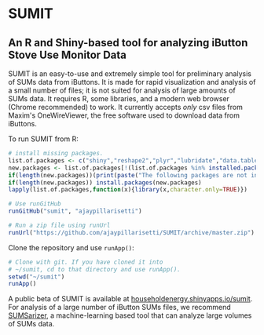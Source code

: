 # SUMIT
## An R and Shiny-based tool for analyzing iButton Stove Use Monitor Data

SUMIT is an easy-to-use and extremely simple tool for preliminary analysis of SUMs data from iButtons. It is made for rapid visualization and analysis of a small number of files; it is not suited for analysis of large amounts of SUMs data. It requires R, some libraries, and a modern web browser (Chrome recommended) to work. It currently accepts *only* csv files from Maxim's OneWireViewer, the free software used to download data from iButtons.

To run SUMIT from R:

```R
# install missing packages.
list.of.packages <- c("shiny","reshape2","plyr","lubridate","data.table","dygraphs","xts","devtools","shinydashboard","shinyBS","scales")
new.packages <- list.of.packages[!(list.of.packages %in% installed.packages()[,"Package"])]
if(length(new.packages))(print(paste("The following packages are not installed: ", new.packages, sep="")))else(print("All packages installed"))
if(length(new.packages)) install.packages(new.packages)
lapply(list.of.packages,function(x){library(x,character.only=TRUE)}) 

# Use runGitHub
runGitHub("sumit", "ajaypillarisetti")

# Run a zip file using runUrl
runUrl("https://github.com/ajaypillarisetti/SUMIT/archive/master.zip")
```

Clone the repository and use `runApp()`:

```R
# Clone with git. If you have cloned it into
# ~/sumit, cd to that directory and use runApp().
setwd("~/sumit")
runApp()
```

A public beta of SUMIT is available at [householdenergy.shinyapps.io/sumit](http://householdenergy.shinyapps.io/sumit). For analysis of a large number of iButton SUMs files, we recommend [SUMSarizer](https://github.com/SUMSarizer/SUMSarizer), a machine-learning based tool that can analyze large volumes of SUMs data. 